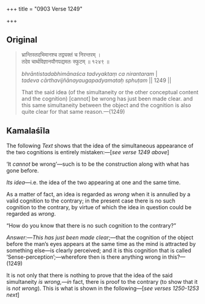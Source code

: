 +++
title = "0903 Verse 1249"

+++
## Original 
>
> भ्रान्तिस्तदभिमानश्च तद्व्यक्तं च निरन्तरम् ।  
> तदेव चार्थविज्ञानयौगपद्यमतः स्फुटम् ॥ १२४९ ॥ 
>
> *bhrāntistadabhimānaśca tadvyaktaṃ ca nirantaram* \|  
> *tadeva cārthavijñānayaugapadyamataḥ sphuṭam* \|\| 1249 \|\| 
>
> That the said idea (of the simultaneity or the other conceptual content and the cognition) [cannot] be wrong has just been made clear. and this same simultaneity between the object and the cognition is also quite clear for that same reason.—(1249)



## Kamalaśīla

The following *Text* shows that the idea of the simultaneous appearance of the two cognitions is entirely mistaken:—[*see verse 1249 above*]

‘It *cannot* be wrong’—such is to be the construction along with what has gone before.

*Its idea*—i.e. the idea of the two appearing at one and the same time.

As a matter of fact, an idea is regarded as *wrong* when it is annulled by a valid cognition to the contrary; in the present case there is no such cognition to the contrary, by virtue of which the idea in question could be regarded as *wrong*.

“How do you know that there is no such cognition to the contrary?”

*Answer:—This has just been made clear*;—that the cognition of the object before the man’s eyes appears at the same time as the mind is attracted by something else—is clearly perceived; and it is this cognition that is called ‘Sense-perception’;—wherefore then is there anything wrong in this?—(1249)

It is not only that there is nothing to prove that the idea of the said simultaneity *is wrong,—in* fact, there is proof to the contrary (to show that it is *not wrong*). This is what is shown in the following—[*see verses 1250-1253 next*]


